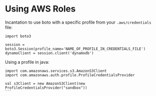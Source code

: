 # Using AWS Roles

Incantation to use boto with a specific profile from your `.aws/credentials` file:

```
import boto3

session = boto3.Session(profile_name='NAME_OF_PROFILE_IN_CREDENTIALS_FILE')
dynamoClient = session.client('dynamodb')
```

Using a profile in java:

````
import com.amazonaws.services.s3.AmazonS3Client
import com.amazonaws.auth.profile.ProfileCredentialsProvider

val s3Client = new AmazonS3Client(new ProfileCredentialsProvider("sandbox"))
```
